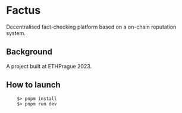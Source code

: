 # Factus 

Decentralised fact-checking platform based on a on-chain reputation system.

## Background

A project built at ETHPrague 2023.

## How to launch

```
	$> pnpm install
	$> pnpm run dev
```